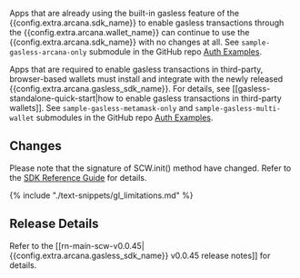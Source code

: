 Apps that are already using the built-in gasless feature of the {{config.extra.arcana.sdk_name}} to enable gasless transactions through the {{config.extra.arcana.wallet_name}} can continue to use the {{config.extra.arcana.sdk_name}} with no changes at all. See `sample-gasless-arcana-only` submodule in the GitHub repo [Auth Examples](https://github.com/arcana-network/auth-examples).

Apps that are required to enable gasless transactions in third-party, browser-based wallets must install and integrate with the newly released {{config.extra.arcana.gasless_sdk_name}}. For details, see [[gasless-standalone-quick-start|how to enable gasless transactions in third-party wallets]]. See `sample-gasless-metamask-only` and `sample-gasless-multi-wallet` submodules in the GitHub repo [Auth Examples](https://github.com/arcana-network/auth-examples).

## Changes

Please note that the signature of SCW.init() method have changed. Refer to the [SDK Reference Guide](https://gasless-sdk-ref-guide.netlify.app/classes/scw#init) for details.

{% include "./text-snippets/gl_limitations.md" %}

## Release Details

Refer to the  [[rn-main-scw-v0.0.45|{{config.extra.arcana.gasless_sdk_name}} v0.0.45 release notes]] for details.